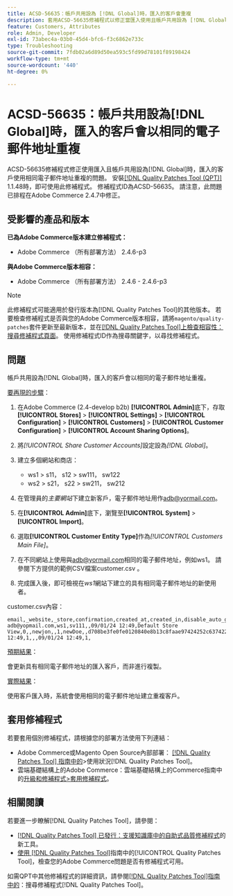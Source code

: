 ```yaml
---
title: ACSD-56635：帳戶共用設為 [!DNL Global]時，匯入的客戶會重複
description: 套用ACSD-56635修補程式以修正當匯入使用且帳戶共用設為 [!DNL Global]時，匯入的客戶使用相同電子郵件地址重複的Adobe Commerce問題。
feature: Customers, Attributes
role: Admin, Developer
exl-id: 73abec4a-03b0-45d4-bfc6-f3c6862e733c
type: Troubleshooting
source-git-commit: 7fdb02a6d89d50ea593c5fd99d78101f89198424
workflow-type: tm+mt
source-wordcount: '440'
ht-degree: 0%

---
```


# ACSD-56635：帳戶共用設為[!DNL Global]時，匯入的客戶會以相同的電子郵件地址重複

ACSD-56635修補程式修正使用匯入且帳戶共用設為[!DNL Global]時，匯入的客戶使用相同電子郵件地址重複的問題。 安裝[[!DNL Quality Patches Tool (QPT)]](https://experienceleague.adobe.com/en/docs/commerce-operations/tools/quality-patches-tool/quality-patches-tool-to-self-serve-quality-patches) 1.1.48時，即可使用此修補程式。 修補程式ID為ACSD-56635。 請注意，此問題已排程在Adobe Commerce 2.4.7中修正。

## 受影響的產品和版本

**已為Adobe Commerce版本建立修補程式：**

* Adobe Commerce （所有部署方法） 2.4.6-p3

**與Adobe Commerce版本相容：**

* Adobe Commerce （所有部署方法） 2.4.6 - 2.4.6-p3

>[!NOTE]
>
>此修補程式可能適用於發行版本為[!DNL Quality Patches Tool]的其他版本。 若要檢查修補程式是否與您的Adobe Commerce版本相容，請將`magento/quality-patches`套件更新至最新版本，並在[[!DNL Quality Patches Tool]上檢查相容性：搜尋修補程式頁面](https://experienceleague.adobe.com/tools/commerce-quality-patches/index.html)。 使用修補程式ID作為搜尋關鍵字，以尋找修補程式。

## 問題

帳戶共用設為[!DNL Global]時，匯入的客戶會以相同的電子郵件地址重複。

<u>要再現的步驟</u>：

1. 在Adobe Commerce (2.4-develop b2b) **[!UICONTROL Admin]**&#x200B;底下，存取&#x200B;**[!UICONTROL Stores]** > **[!UICONTROL Settings]** > **[!UICONTROL Configuration]** > **[!UICONTROL Customers]** > **[!UICONTROL Customer Configuration]** > **[!UICONTROL Account Sharing Options]**。
1. 將&#x200B;*[!UICONTROL Share Customer Accounts]*&#x200B;設定設為&#x200B;*[!DNL Global]*。
1. 建立多個網站和商店：

   * ws1 > s11， s12 > sw111， sw122
   * ws2 > s21， s22 > sw211， sw212

1. 在管理員的&#x200B;*主要網站*&#x200B;下建立新客戶，電子郵件地址用作<adb@yormail.com>。
1. 在&#x200B;**[!UICONTROL Admin]**&#x200B;底下，瀏覽至&#x200B;**[!UICONTROL System]** > **[!UICONTROL Import]**。
1. 選取&#x200B;**[!UICONTROL Customer Entity Type]**&#x200B;作為&#x200B;*[!UICONTROL Customers Main File]*。
1. 在不同網站上使用與<adb@yormail.com>相同的電子郵件地址，例如ws1。 請參閱下方提供的範例CSV檔案customer.csv 。
1. 完成匯入後，即可檢視在&#x200B;*ws1*&#x200B;網站下建立的具有相同電子郵件地址的新使用者。

customer.csv內容：

```
email,_website,_store,confirmation,created_at,created_in,disable_auto_group_change,dob,firstname,gender,group_id,lastname,middlename,password_hash,prefix,rp_token,rp_token_created_at,store_id,suffix,taxvat,updated_at,website_id,password
adb@yopmail.com,ws1,sv111,,09/01/24 12:49,Default Store View,0,,newjon,,1,newDoe,,d708be3fe0fe0120840e8b13c8faae97424252c6374227ff59c05814f1aecd79:mgLqkqgTwLPLlCljzvF8hp67fNOOvOZb:1,,07e71459c137f4da15292134ff459cba,30/10/15 12:49,1,,,09/01/24 12:49,1,
```

<u>預期結果</u>：

會更新具有相同電子郵件地址的匯入客戶，而非進行複製。

<u>實際結果</u>：

使用客戶匯入時，系統會使用相同的電子郵件地址建立重複客戶。

## 套用修補程式

若要套用個別修補程式，請根據您的部署方法使用下列連結：

* Adobe Commerce或Magento Open Source內部部署： [[!DNL Quality Patches Tool] 指南中的](/help/tools/quality-patches-tool/usage.md)>使用狀況[!DNL Quality Patches Tool]。
* 雲端基礎結構上的Adobe Commerce：雲端基礎結構上的Commerce指南中的[升級和修補程式>套用修補程式](https://experienceleague.adobe.com/docs/commerce-cloud-service/user-guide/develop/upgrade/apply-patches.html)。

## 相關閱讀

若要進一步瞭解[!DNL Quality Patches Tool]，請參閱：

* [[!DNL Quality Patches Tool] 已發行：支援知識庫中的自助式品質修補程式](https://experienceleague.adobe.com/en/docs/commerce-operations/tools/quality-patches-tool/quality-patches-tool-to-self-serve-quality-patches)的新工具。
* [使用 [!DNL Quality Patches Tool]](/help/tools/quality-patches-tool/patches-available-in-qpt/check-patch-for-magento-issue-with-magento-quality-patches.md)指南中的[!UICONTROL Quality Patches Tool]，檢查您的Adobe Commerce問題是否有修補程式可用。


如需QPT中其他修補程式的詳細資訊，請參閱[[!DNL Quality Patches Tool]指南中的](https://experienceleague.adobe.com/tools/commerce-quality-patches/index.html)：搜尋修補程式[!DNL Quality Patches Tool]。
